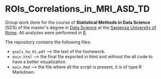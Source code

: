 # ROIs_Correlations_in_MRI_ASD_TD

Group work done for the course of **Statistical Methods in Data Science** (SDS) of the master's degree in [Data Science](http://datascience.i3s.uniroma1.it/it) at the [Sapienza University of Rome](https://www.uniroma1.it/it/). All analyzes were performed in [R](https://www.r-project.org).

The repository contains the following files:
- `goals_hw_01.pdf` --> the text of the homework.
- `main.html` --> the final file exported in html and without the all code to have a better visualization.
- `main.Rmd` --> the file where all the script is present, it is of type R Markdown.
